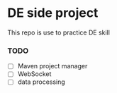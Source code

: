 # DE side project
This repo is use to practice DE skill

### TODO
- [ ] Maven project manager 
- [ ] WebSocket
- [ ] data processing